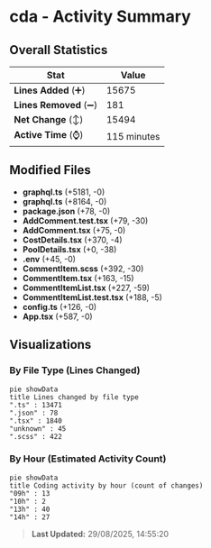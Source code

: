 # cda - Activity Summary 

## Overall Statistics

| Stat                   | Value                                                             |
| ---------------------- | ----------------------------------------------------------------- |
| **Lines Added** (➕)   | 15675                                          |
| **Lines Removed** (➖) | 181                                        |
| **Net Change** (↕)    | 15494                |
| **Active Time** (⌚)   | 115 minutes |


## Modified Files
- **graphql.ts** (+5181, -0)
- **graphql.ts** (+8164, -0)
- **package.json** (+78, -0)
- **AddComment.test.tsx** (+79, -30)
- **AddComment.tsx** (+75, -0)
- **CostDetails.tsx** (+370, -4)
- **PoolDetails.tsx** (+0, -38)
- **.env** (+45, -0)
- **CommentItem.scss** (+392, -30)
- **CommentItem.tsx** (+163, -15)
- **CommentItemList.tsx** (+227, -59)
- **CommentItemList.test.tsx** (+188, -5)
- **config.ts** (+126, -0)
- **App.tsx** (+587, -0)

## Visualizations

### By File Type (Lines Changed)

```mermaid
pie showData
title Lines changed by file type
".ts" : 13471
".json" : 78
".tsx" : 1840
"unknown" : 45
".scss" : 422
```

### By Hour (Estimated Activity Count)

```mermaid
pie showData
title Coding activity by hour (count of changes)
"09h" : 13
"10h" : 2
"13h" : 40
"14h" : 27
```


> **Last Updated:** 29/08/2025, 14:55:20